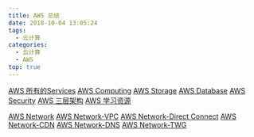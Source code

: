 ```yaml
---
title: AWS 总结
date: 2018-10-04 13:05:24
tags:
  - 云计算
categories:
  - 云计算  
  - AWS
top: true    
---
```


<p></p>
<!-- more -->


[AWS 所有的Services](../../../../2022/10/01/awsAllServices/)
[AWS Computing](../../../../2022/03/30/awsComputing/)
[AWS Storage](../../../../2022/10/01/awsStorage/)
[AWS Database](../../../../2022/10/01/awsDatabase/)
[AWS Security](../../../../2022/10/01/awssecurity/)
[AWS 三层架构](../../../../2022/05/01/awsArch/)
[AWS 学习资源](../../../../2022/10/01/awsStudyResource/)

[AWS Network](../../../../2022/10/01/awsNetwork/)
[AWS Network-VPC](../../../../2022/10/30/awsNetworkVPC/)
[AWS Network-Direct Connect](../../../../2022/10/30/awsNetworkDX/)
[AWS Network-CDN](../../../../2022/05/03/awsNetworkCDN/)
[AWS Network-DNS](../../../../2022/05/03/awsNetworkDNS/)
[AWS Network-TWG](../../../../2022/05/05/awsNetworkTGW/)
 


